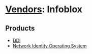 # [Vendors](README.md): Infoblox

## Products

- [DDI](../products/ebf65636-e08d-4560-a692-d7ee9692b7db.md)
- [Network Identity Operating System](../products/43808f4c-15e9-480c-ab1a-38bdef3b6798.md)
